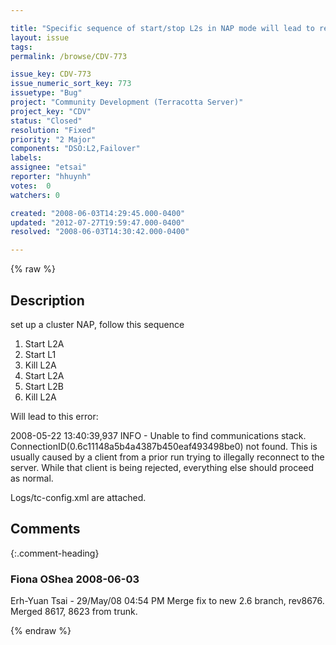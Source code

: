 ```yaml
---

title: "Specific sequence of start/stop L2s in NAP mode will lead to rejections of clients"
layout: issue
tags: 
permalink: /browse/CDV-773

issue_key: CDV-773
issue_numeric_sort_key: 773
issuetype: "Bug"
project: "Community Development (Terracotta Server)"
project_key: "CDV"
status: "Closed"
resolution: "Fixed"
priority: "2 Major"
components: "DSO:L2,Failover"
labels: 
assignee: "etsai"
reporter: "hhuynh"
votes:  0
watchers: 0

created: "2008-06-03T14:29:45.000-0400"
updated: "2012-07-27T19:59:47.000-0400"
resolved: "2008-06-03T14:30:42.000-0400"

---
```




{% raw %}



## Description

<div markdown="1" class="description">

set up a cluster NAP, follow this sequence

1) Start L2A
2) Start L1
3) Kill L2A
4) Start L2A
5) Start L2B
6) Kill L2A 

Will lead to this error:

2008-05-22 13:40:39,937 INFO - Unable to find communications stack. ConnectionID(0.6c11148a5b4a4387b450eaf493498be0) not found. This is usually caused by a client from a prior run trying to illegally
reconnect to the server. While that client is being rejected, everything else should proceed as normal.

Logs/tc-config.xml are attached.

</div>

## Comments


{:.comment-heading}
### **Fiona OShea** <span class="date">2008-06-03</span>

<div markdown="1" class="comment">

Erh-Yuan Tsai - 29/May/08 04:54 PM
Merge fix to new 2.6 branch, rev8676. Merged 8617, 8623 from trunk. 

</div>



{% endraw %}
